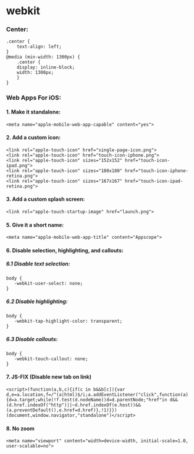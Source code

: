 # webkit
### Center:
	.center {
	    text-align: left;
	}
	@media (min-width: 1300px) {
	    .center {
		display: inline-block;
		width: 1300px;
	    }
	}

### Web Apps For iOS:
#### 1. Make it standalone:
    <meta name="apple-mobile-web-app-capable" content="yes">

#### 2. Add a custom icon:
    <link rel="apple-touch-icon" href="single-page-icon.png">
    <link rel="apple-touch-icon" href="touch-icon-iphone.png">
	<link rel="apple-touch-icon" sizes="152x152" href="touch-icon-ipad.png">
	<link rel="apple-touch-icon" sizes="180x180" href="touch-icon-iphone-retina.png">
	<link rel="apple-touch-icon" sizes="167x167" href="touch-icon-ipad-retina.png">

#### 3. Add a custom splash screen:
    <link rel="apple-touch-startup-image" href="launch.png">

#### 5. Give it a short name:
    <meta name="apple-mobile-web-app-title" content="Appscope">

#### 6. Disable selection, highlighting, and callouts:
##### 6.1 Disable text selection:
    body {
	   -webkit-user-select: none;
	}
##### 6.2 Disable highlighting:
    body {
	   -webkit-tap-highlight-color: transparent;
	}
##### 6.3 Disable callouts:
    body {
	   -webkit-touch-callout: none;
	}


#### 7. JS-FIX (Disable new tab on link)
	<script>(function(a,b,c){if(c in b&&b[c]){var d,e=a.location,f=/^(a|html)$/i;a.addEventListener("click",function(a){d=a.target;while(!f.test(d.nodeName))d=d.parentNode;"href"in d&&(d.href.indexOf("http")||~d.href.indexOf(e.host))&&(a.preventDefault(),e.href=d.href)},!1)}})(document,window.navigator,"standalone")</script>
	
#### 8. No zoom
	<meta name="viewport" content="width=device-width, initial-scale=1.0, user-scalable=no">
